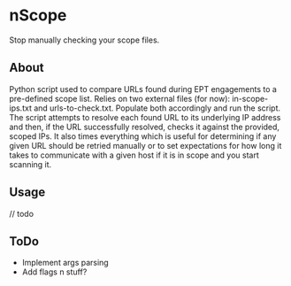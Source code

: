 # nScope
Stop manually checking your scope files.

## About
Python script used to compare URLs found during EPT engagements to a pre-defined scope list. Relies on two external files (for now): in-scope-ips.txt and urls-to-check.txt. Populate both accordingly and run the script. The script attempts to resolve each found URL to its underlying IP address and then, if the URL successfully resolved, checks it against the provided, scoped IPs. It also times everything which is useful for determining if any given URL should be retried manually or to set expectations for how long it takes to communicate with a given host if it is in scope and you start scanning it.

## Usage
// todo

## ToDo
- Implement args parsing
- Add flags n stuff?
